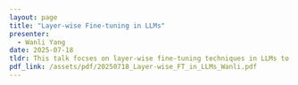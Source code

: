 ```yaml
---
layout: page
title: "Layer-wise Fine-tuning in LLMs"
presenter:
  - Wanli Yang
date: 2025-07-18
tldr: This talk focses on layer-wise fine-tuning techniques in LLMs to reduce resource consumption.
pdf_link: /assets/pdf/20250718_Layer-wise_FT_in_LLMs_Wanli.pdf
---
```

